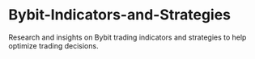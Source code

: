 # Bybit-Indicators-and-Strategies
 Research and insights on Bybit trading indicators and strategies to help optimize trading decisions.

